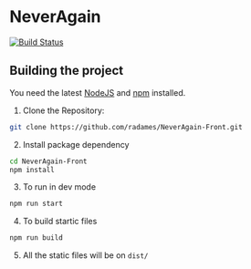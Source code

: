 # NeverAgain
[![Build Status](https://travis-ci.org/radames/NeverAgain-Front.svg?branch=webpack)](https://travis-ci.org/radames/NeverAgain-Front)

## Building the project

You need the latest [NodeJS](https://nodejs.org/en/download/package-manager/#macos) and [npm](https://nodejs.org/en/download/package-manager/#macos) installed.

1. Clone the Repository:

 ```zsh
 git clone https://github.com/radames/NeverAgain-Front.git
 ```
 
2. Install package dependency

 ```zsh
 cd NeverAgain-Front
 npm install
 ```
3. To run in dev mode 
 
 ```zsh
 npm run start
 ```
4. To build startic files
 
 ```zsh
 npm run build
 ```

5. All the static files will be on `dist/`
